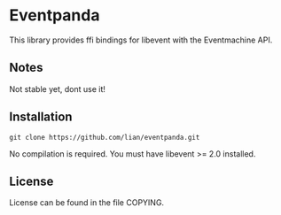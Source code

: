 # Eventpanda

This library provides ffi bindings for libevent with the Eventmachine API.

## Notes

Not stable yet, dont use it!

## Installation

    git clone https://github.com/lian/eventpanda.git

No compilation is required. You must have libevent >= 2.0 installed.


## License

License can be found in the file COPYING.

